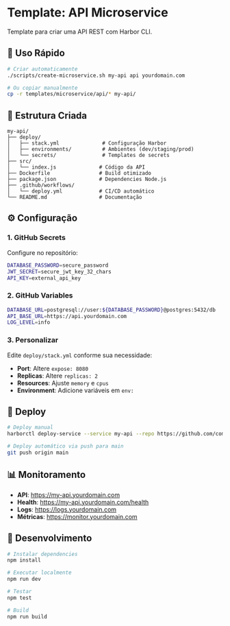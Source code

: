# Template: API Microservice

Template para criar uma API REST com Harbor CLI.

## 🚀 Uso Rápido

```bash
# Criar automaticamente
./scripts/create-microservice.sh my-api api yourdomain.com

# Ou copiar manualmente
cp -r templates/microservice/api/* my-api/
```

## 📂 Estrutura Criada

```
my-api/
├── deploy/
│   ├── stack.yml              # Configuração Harbor
│   ├── environments/          # Ambientes (dev/staging/prod)
│   └── secrets/               # Templates de secrets
├── src/
│   └── index.js              # Código da API
├── Dockerfile                # Build otimizado
├── package.json              # Dependencies Node.js
├── .github/workflows/
│   └── deploy.yml            # CI/CD automático
└── README.md                 # Documentação
```

## ⚙️ Configuração

### 1. GitHub Secrets

Configure no repositório:

```bash
DATABASE_PASSWORD=secure_password
JWT_SECRET=secure_jwt_key_32_chars
API_KEY=external_api_key
```

### 2. GitHub Variables

```bash
DATABASE_URL=postgresql://user:${DATABASE_PASSWORD}@postgres:5432/db
API_BASE_URL=https://api.yourdomain.com
LOG_LEVEL=info
```

### 3. Personalizar

Edite `deploy/stack.yml` conforme sua necessidade:

- **Port**: Altere `expose: 8080`
- **Replicas**: Altere `replicas: 2`
- **Resources**: Ajuste `memory` e `cpus`
- **Environment**: Adicione variáveis em `env:`

## 🚀 Deploy

```bash
# Deploy manual
harborctl deploy-service --service my-api --repo https://github.com/company/my-api.git

# Deploy automático via push para main
git push origin main
```

## 📊 Monitoramento

- **API**: https://my-api.yourdomain.com
- **Health**: https://my-api.yourdomain.com/health
- **Logs**: https://logs.yourdomain.com
- **Métricas**: https://monitor.yourdomain.com

## 🔧 Desenvolvimento

```bash
# Instalar dependencies
npm install

# Executar localmente
npm run dev

# Testar
npm test

# Build
npm run build
```
